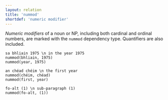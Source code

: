 ```yaml
---
layout: relation
title: 'nummod'
shortdef: 'numeric modifier'
---
```


*Numeric modifiers* of a noun or NP, including both cardinal and
ordinal numbers, are marked with the `nummod` dependency type. Quantifiers are also included.

~~~ sdparse
sa bhliain 1975 \n in the year 1975
nummod(bhliain, 1975)
nummod(year, 1975)
~~~

~~~ sdparse
an chéad chéim \n the first year
nummod(chéim, chéad)
nummod(first, year)
~~~

~~~ sdparse
fo-alt (1) \n sub-paragraph (1)
nummod(fo-alt, (1))
~~~



